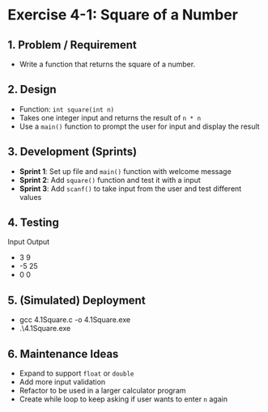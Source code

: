 # Exercise 4-1: Square of a Number

## 1. Problem / Requirement
   - Write a function that returns the square of a number.

## 2. Design
   - Function: `int square(int n)`
   - Takes one integer input and returns the result of `n * n`
   - Use a `main()` function to prompt the user for input and display the result

## 3. Development (Sprints)
   - **Sprint 1**: Set up file and `main()` function with welcome message
   - **Sprint 2**: Add `square()` function and test it with a input
   - **Sprint 3**: Add `scanf()` to take input from the user and test different values

## 4. Testing
Input  Output 
   -  3        9                 
   - -5       25             
   - 0         0              

## 5. (Simulated) Deployment
   - gcc 4.1Square.c -o 4.1Square.exe
   - .\4.1Square.exe

## 6. Maintenance Ideas
   - Expand to support `float` or `double`
   - Add more input validation
   - Refactor to be used in a larger calculator program
   - Create while loop to keep asking if user wants to enter `n` again